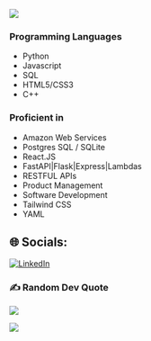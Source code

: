<img
    src="https://github-readme-stats.vercel.app/api?username=Kccarr6022&show_icons=true&theme=react&&hide_border=true&&PAT_1"
  />
### Programming Languages
- Python 
- Javascript
- SQL
- HTML5/CSS3
- C++

### Proficient in
- Amazon Web Services 
- Postgres SQL / SQLite
- React.JS
- FastAPI|Flask|Express|Lambdas
- RESTFUL APIs
- Product Management
- Software Development
- Tailwind CSS
- YAML

## 🌐 Socials:
[![LinkedIn](https://img.shields.io/badge/LinkedIn-%230077B5.svg?logo=linkedin&logoColor=white)](https://linkedin.com/in/kadencarr) 

### ✍️ Random Dev Quote
![](https://quotes-github-readme.vercel.app/api?type=horizontal&theme=tokyonight)

<img
    src="https://github-readme-streak-stats.herokuapp.com/?user=Kccarr6022&&theme=react&&hide_border=true"
  />
